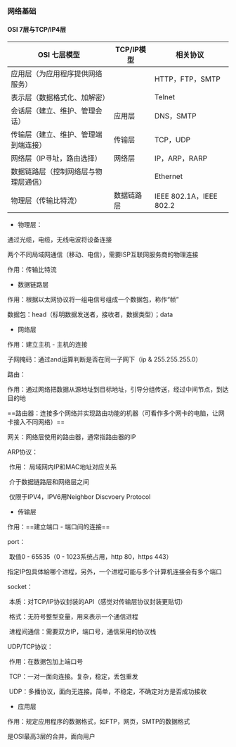 ### 网络基础

#### OSI 7层与TCP/IP4层

| OSI 七层模型                         | TCP/IP模型 | 相关协议                |
| ------------------------------------ | ---------- | ----------------------- |
| 应用层（为应用程序提供网络服务）     |            | HTTP，FTP，SMTP         |
| 表示层（数据格式化、加解密）         |            | Telnet                  |
| 会话层（建立、维护、管理会话）       | 应用层     | DNS，SMTP               |
| 传输层（建立、维护、管理端到端连接） | 传输层     | TCP，UDP                |
| 网络层（IP寻址，路由选择）           | 网络层     | IP，ARP，RARP           |
| 数据链路层（控制网络层与物理层通信） |            | Ethernet                |
| 物理层（传输比特流）                 | 数据链路层 | IEEE 802.1A，IEEE 802.2 |



+ 物理层：

通过光缆，电缆，无线电波将设备连接

两个不同局域网通信（移动、电信），需要ISP互联网服务商的物理连接

作用：传输比特流



+ 数据链路层

作用：根据以太网协议将一组电信号组成一个数据包，称作“帧”

数据包：head（标明数据发送者，接收者，数据类型）；data



+ 网络层

作用：建立主机 - 主机的连接

子网掩码：通过and运算判断是否在同一子网下（ip & 255.255.255.0）

路由：

​	作用：通过网络把数据从源地址到目标地址，引导分组传送，经过中间节点，到达目的地

==路由器：连接多个网络并实现路由功能的机器（可看作多个网卡的电脑，让网卡接入不同网络）==

网关：网络层使用的路由器，通常指路由器的IP

ARP协议：

​	作用： 局域网内IP和MAC地址对应关系

​	介于数据链路层和网络层之间

​	仅限于IPV4，IPV6用Neighbor Discvoery Protocol



+ 传输层

作用：==建立端口 - 端口间的连接==

port：

​	取值0 - 65535（0 - 1023系统占用，http 80，https 443）

​	指定IP包具体給哪个进程，另外，一个进程可能与多个计算机连接会有多个端口

socket：

​	本质：对TCP/IP协议封装的API（感觉对传输层协议封装更贴切）

​	格式：无符号整型变量，用来表示一个通信进程

​	进程间通信：需要双方IP，端口号，通信采用的协议栈

UDP/TCP协议：

​	作用：在数据包加上端口号

​	TCP：一对一面向连接。复杂，稳定，丢包重发

​	UDP：多播协议，面向无连接。简单，不稳定，不确定对方是否成功接收



+ 应用层

作用：规定应用程序的数据格式，如FTP，网页，SMTP的数据格式

是OSI最高3层的合并，面向用户